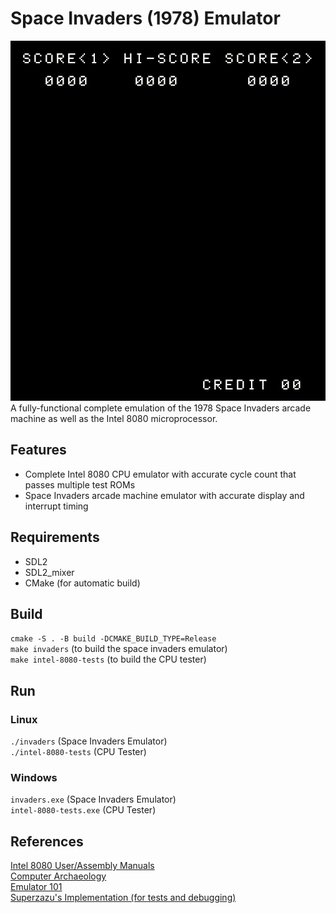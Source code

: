 # Space Invaders (1978) Emulator
<img src = "/screenshots/SpaceInvaders.gif?raw=true">
A fully-functional complete emulation of the 1978 Space Invaders arcade machine as well as the Intel 8080 microprocessor.

## Features
* Complete Intel 8080 CPU emulator with accurate cycle count that passes multiple test ROMs
* Space Invaders arcade machine emulator with accurate display and interrupt timing

## Requirements
* SDL2
* SDL2_mixer
* CMake (for automatic build)

## Build
`cmake -S . -B build -DCMAKE_BUILD_TYPE=Release`  
`make invaders` (to build the space invaders emulator)  
`make intel-8080-tests` (to build the CPU tester)

## Run
### Linux
`./invaders` (Space Invaders Emulator)  
`./intel-8080-tests` (CPU Tester)

### Windows
`invaders.exe` (Space Invaders Emulator)  
`intel-8080-tests.exe` (CPU Tester)

## References
[Intel 8080 User/Assembly Manuals](docs)  
[Computer Archaeology](https://www.computerarcheology.com/Arcade/SpaceInvaders/)  
[Emulator 101](http://www.emulator101.com/welcome.html)  
[Superzazu's Implementation (for tests and debugging)](https://github.com/superzazu/8080)
